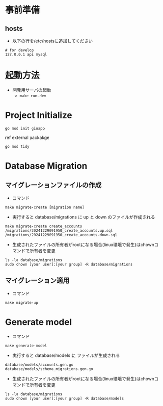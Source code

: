 # 事前準備

## hosts
* 以下の行を/etc/hostsに追加してください
```
# for develop
127.0.0.1 api mysql
```

# 起動方法
* 開発用サーバの起動
    + ``` make run-dev ```

# Project Initialize
```
go mod init ginapp
```

ref external packakge
```
go mod tidy
```

# Database Migration

## マイグレーションファイルの作成
* コマンド
```
make migrate-create [migration name]
```
* 実行すると database/migrations に up と down のファイルが作成される
```
make migrate-create create_accounts
/migrations/20241229091950_create_accounts.up.sql
/migrations/20241229091950_create_accounts.down.sql
```
* 生成されたファイルの所有者がrootになる場合(linux環境で発生)はchownコマンドで所有者を変更
```
ls -la database/migrations
sudo chown [your user]:[your group] -R database/migrations
```

## マイグレーション適用
* コマンド
```
make migrate-up
```

# Generate model
* コマンド
```
make generate-model
```
* 実行すると database/models に ファイルが生成される
```
database/models/accounts.gen.go
database/models/schema_migrations.gen.go
```
* 生成されたファイルの所有者がrootになる場合(linux環境で発生)はchownコマンドで所有者を変更
```
ls -la database/migrations
sudo chown [your user]:[your group] -R database/models
```
